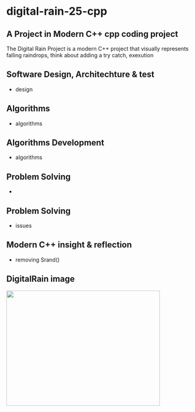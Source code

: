# digital-rain-25-cpp


A Project in Modern C++ cpp coding project
--
The Digital Rain Project is a modern C++ project that visually represents falling raindrops,
think about adding a try catch, exexution 


## Software Design, Architechture & test
- design
## Algorithms
- algorithms
## Algorithms Development
- algorithms
## Problem Solving
- 
## Problem Solving
- issues
## Modern C++ insight & reflection
- removing Srand()
## DigitalRain image
<img src="https://raw.githubusercontent.com/G00406014/digital-rain-25-cpp/main/docs/assets/images/DigitalRainDev1.png" width="400" height="300">
